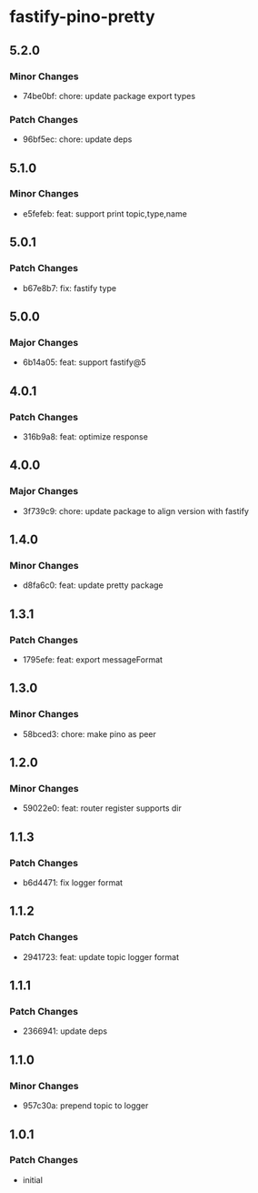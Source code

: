 # fastify-pino-pretty

## 5.2.0

### Minor Changes

- 74be0bf: chore: update package export types

### Patch Changes

- 96bf5ec: chore: update deps

## 5.1.0

### Minor Changes

- e5fefeb: feat: support print topic,type,name

## 5.0.1

### Patch Changes

- b67e8b7: fix: fastify type

## 5.0.0

### Major Changes

- 6b14a05: feat: support fastify@5

## 4.0.1

### Patch Changes

- 316b9a8: feat: optimize response

## 4.0.0

### Major Changes

- 3f739c9: chore: update package to align version with fastify

## 1.4.0

### Minor Changes

- d8fa6c0: feat: update pretty package

## 1.3.1

### Patch Changes

- 1795efe: feat: export messageFormat

## 1.3.0

### Minor Changes

- 58bced3: chore: make pino as peer

## 1.2.0

### Minor Changes

- 59022e0: feat: router register supports dir

## 1.1.3

### Patch Changes

- b6d4471: fix logger format

## 1.1.2

### Patch Changes

- 2941723: feat: update topic logger format

## 1.1.1

### Patch Changes

- 2366941: update deps

## 1.1.0

### Minor Changes

- 957c30a: prepend topic to logger

## 1.0.1

### Patch Changes

- initial
